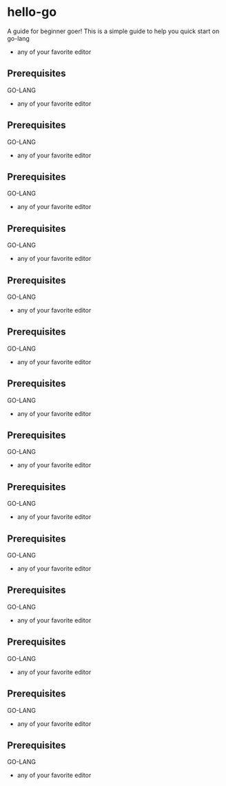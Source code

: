 # hello-go

A guide for beginner goer!
This is a simple guide to help you quick start on go-lang

* any of your favorite editor 
## Prerequisites
GO-LANG
* any of your favorite editor 
## Prerequisites
GO-LANG
* any of your favorite editor 
## Prerequisites
GO-LANG
* any of your favorite editor 
## Prerequisites
GO-LANG
* any of your favorite editor 
## Prerequisites
GO-LANG
* any of your favorite editor 
## Prerequisites
GO-LANG
* any of your favorite editor 
## Prerequisites
GO-LANG

* any of your favorite editor 

## Prerequisites
GO-LANG


* any of your favorite editor 
## Prerequisites
GO-LANG

* any of your favorite editor 

## Prerequisites
GO-LANG


* any of your favorite editor 
## Prerequisites
GO-LANG

* any of your favorite editor 

## Prerequisites
GO-LANG


* any of your favorite editor 
## Prerequisites
GO-LANG

* any of your favorite editor 

## Prerequisites
GO-LANG


* any of your favorite editor 





